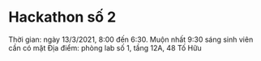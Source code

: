 # Hackathon số 2


Thời gian: ngày 13/3/2021, 8:00 đến 6:30. Muộn nhất 9:30 sáng sinh viên cần có mặt
Địa điểm: phòng lab số 1, tầng 12A, 48 Tố Hữu

